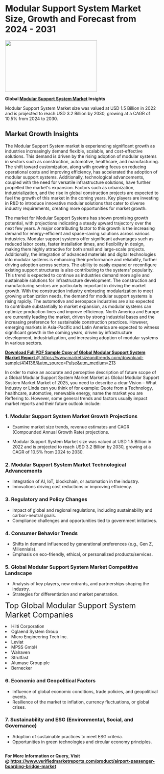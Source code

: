 <H1>Modular Support System Market Size, Growth and Forecast from 2024 - 2031</H1><img class="aligncenter size-medium wp-image-584254" src="https://thirdeyenews.in/wp-content/uploads/2024/09/Global-Market-Research-300x168.jpeg" alt="" width="300" height="168" /><p><strong>Global&nbsp;<a href="https://www.marketsizeandtrends.com/download-sample/414136/&amp;utm_source=Pulse&amp;utm_medium=213">Modular Support System Market</a> Insights</strong></p><p>Modular Support System Market size was valued at USD 1.5 Billion in 2022 and is projected to reach USD 3.2 Billion by 2030, growing at a CAGR of 10.5% from 2024 to 2030.</p><p><h2>Market Growth Insights</h2> <p>The Modular Support System market is experiencing significant growth as industries increasingly demand flexible, scalable, and cost-effective solutions. This demand is driven by the rising adoption of modular systems in sectors such as construction, automotive, healthcare, and manufacturing. The shift toward customization, along with growing focus on reducing operational costs and improving efficiency, has accelerated the adoption of modular support systems. Additionally, technological advancements, coupled with the need for versatile infrastructure solutions, have further propelled the market's expansion. Factors such as urbanization, industrialization, and the rise in global construction projects are expected to fuel the growth of this market in the coming years. Key players are investing in R&D to introduce innovative modular solutions that cater to diverse industry requirements, creating more opportunities for market growth.</p> <p><a href="#" target="_blank"></a></p> <p>The market for Modular Support Systems has shown promising growth potential, with projections indicating a steady upward trajectory over the next few years. A major contributing factor to this growth is the increasing demand for energy-efficient and space-saving solutions across various industries. Modular support systems offer significant advantages such as reduced labor costs, faster installation times, and flexibility in design, making them highly attractive for both small and large-scale projects. Additionally, the integration of advanced materials and digital technologies into modular systems is enhancing their performance and reliability, further driving adoption across sectors. The ability to easily expand or reconfigure existing support structures is also contributing to the systems' popularity. This trend is expected to continue as industries demand more agile and sustainable solutions for infrastructure development. The construction and manufacturing sectors are particularly important in driving the market growth. With the construction industry embracing modularization to meet growing urbanization needs, the demand for modular support systems is rising rapidly. The automotive and aerospace industries are also expected to contribute substantially to market expansion, as modular systems can optimize production lines and improve efficiency. North America and Europe are currently leading the market, driven by strong industrial bases and the increasing preference for sustainable construction practices. However, emerging markets in Asia-Pacific and Latin America are expected to witness significant growth in the coming years, driven by infrastructure development, industrialization, and increasing adoption of modular systems in various sectors.</p> <p><a href="#" target="_blank"></p><p><span class=""><strong>Download Full PDF Sample Copy of Global Modular Support System Market Report</strong> @ <a href="https://www.marketsizeandtrends.com/download-sample/414136/&amp;utm_source=Pulse&amp;utm_medium=213" target="_blank">https://www.marketsizeandtrends.com/download-sample/414136/&amp;utm_source=Pulse&amp;utm_medium=213</a></span></p><p>In order to make an accurate and perceptive description of future scope of a Global&nbsp;Modular Support System Market Market as Global&nbsp;Modular Support System Market Market of 2025, you need to describe a clear Vision &ndash; What Industry or Linda can you think of for example: Quote from a Technology, healthcare, automotive, renewable energy, name the market you are Reffering to. However, some general trends and factors usually impact market reports and their future outlook include:</p><h3>1.&nbsp;<strong>Modular Support System Market Growth Projections</strong></h3><ul><li>Examine market size trends, revenue estimates and CAGR (Compounded Annual Growth Rate) projections.</li><li><p>Modular Support System Market size was valued at USD 1.5 Billion in 2022 and is projected to reach USD 3.2 Billion by 2030, growing at a CAGR of 10.5% from 2024 to 2030.</p></li></ul><h3>2.&nbsp;<strong>Modular Support System Market Technological Advancements</strong></h3><ul><li>Integration of AI, IoT, blockchain, or automation in the industry.</li><li>Innovations driving cost reductions or improving efficiency.</li></ul><h3>3.&nbsp;<strong>Regulatory and Policy Changes</strong></h3><ul><li>Impact of global and regional regulations, including sustainability and carbon-neutral goals.</li><li>Compliance challenges and opportunities tied to government initiatives.</li></ul><h3>4.&nbsp;<strong>Consumer Behavior Trends</strong></h3><ul><li>Shifts in demand influenced by generational preferences (e.g., Gen Z, Millennials).</li><li>Emphasis on eco-friendly, ethical, or personalized products/services.</li></ul><h3>5.&nbsp;<strong>Global Modular Support System Market Competitive Landscape</strong></h3><ul><li>Analysis of key players, new entrants, and partnerships shaping the industry.</li><li>Strategies for differentiation and market penetration.</li></ul><p data-pm-slice="1 1 []"><span style="color: inherit; font-family: inherit; font-size: 25px;">Top Global Modular Support System Market Companies</span></p><div class="" data-test-id=""><p><li>Hilti Corporation</li><li> Oglaend System Group</li><li> Micro Engineering Tech Inc.</li><li> Leviat</li><li> MPSS GmbH</li><li> Walraven</li><li> Strutfast</li><li> Alumasc Group plc</li><li> Bernecker</li></p></div><h3>6.&nbsp;<strong>Economic and Geopolitical Factors</strong></h3><ul><li>Influence of global economic conditions, trade policies, and geopolitical events.</li><li>Resilience of the market to inflation, currency fluctuations, or global crises.</li></ul><h3>7.&nbsp;<strong>Sustainability and ESG (Environmental, Social, and Governance)</strong></h3><ul><li>Adoption of sustainable practices to meet ESG criteria.</li><li>Opportunities in green technologies and circular economy principles.</li></ul><h2><strong style="font-size: 14px;">For More Information or Query, Visit @&nbsp;</strong><a style="background-color: #ffffff; font-size: 14px;" href="https://www.marketsizeandtrends.com/report/modular-support-system-market/" target="_blank">https://www.verifiedmarketreports.com/product/airport-passenger-boarding-bridge-market</a></h2>
